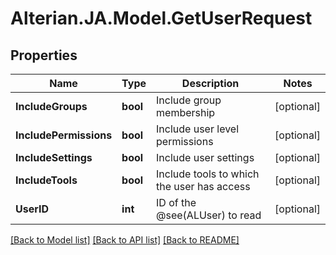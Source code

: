 # Alterian.JA.Model.GetUserRequest

## Properties

Name | Type | Description | Notes
------------ | ------------- | ------------- | -------------
**IncludeGroups** | **bool** | Include group membership | [optional] 
**IncludePermissions** | **bool** | Include user level permissions | [optional] 
**IncludeSettings** | **bool** | Include user settings | [optional] 
**IncludeTools** | **bool** | Include tools to which the user has access | [optional] 
**UserID** | **int** | ID of the @see(ALUser) to read | [optional] 

[[Back to Model list]](../README.md#documentation-for-models) [[Back to API list]](../README.md#documentation-for-api-endpoints) [[Back to README]](../README.md)

